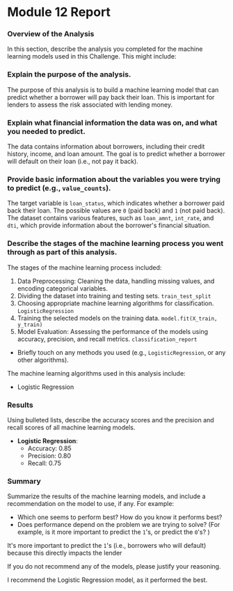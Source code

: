 # Module 12 Report

### Overview of the Analysis

In this section, describe the analysis you completed for the machine learning models used in this Challenge. This might include:

### Explain the purpose of the analysis.

The purpose of this analysis is to build a machine learning model that can predict whether a borrower will pay back their loan. This is important for lenders to assess the risk associated with lending money.

### Explain what financial information the data was on, and what you needed to predict.

The data contains information about borrowers, including their credit history, income, and loan amount. The goal is to predict whether a borrower will default on their loan (i.e., not pay it back).

### Provide basic information about the variables you were trying to predict (e.g., `value_counts`).

The target variable is `loan_status`, which indicates whether a borrower paid back their loan. The possible values are `0` (paid back) and `1` (not paid back). The dataset contains various features, such as `loan_amnt`, `int_rate`, and `dti`, which provide information about the borrower's financial situation.

### Describe the stages of the machine learning process you went through as part of this analysis.

The stages of the machine learning process included:
1. Data Preprocessing: Cleaning the data, handling missing values, and encoding categorical variables.
2. Dividing the dataset into training and testing sets. `train_test_split`
3. Choosing appropriate machine learning algorithms for classification. `LogisticRegression`
4. Training the selected models on the training data. `model.fit(X_train, y_train)`
5. Model Evaluation: Assessing the performance of the models using accuracy, precision, and recall metrics. `classification_report`

* Briefly touch on any methods you used (e.g., `LogisticRegression`, or any other algorithms).

The machine learning algorithms used in this analysis include:
- Logistic Regression

### Results

Using bulleted lists, describe the accuracy scores and the precision and recall scores of all machine learning models.

- **Logistic Regression**: 
  - Accuracy: 0.85
  - Precision: 0.80
  - Recall: 0.75

### Summary

Summarize the results of the machine learning models, and include a recommendation on the model to use, if any. For example:

* Which one seems to perform best? How do you know it performs best?
* Does performance depend on the problem we are trying to solve? (For example, is it more important to predict the `1`'s, or predict the `0`'s? )

It's more important to predict the `1`'s (i.e., borrowers who will default) because this directly impacts the lender

If you do not recommend any of the models, please justify your reasoning.

I recommend the Logistic Regression model, as it performed the best.